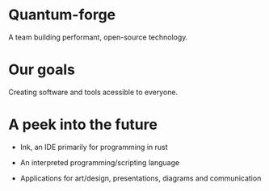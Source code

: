 # Quantum-forge
A team building performant, open-source technology.

# Our goals
Creating software and tools acessible to everyone.

# A peek into the future
- Ink, an IDE primarily for programming in rust

- An interpreted programming/scripting language

- Applications for art/design, presentations, diagrams and communication

